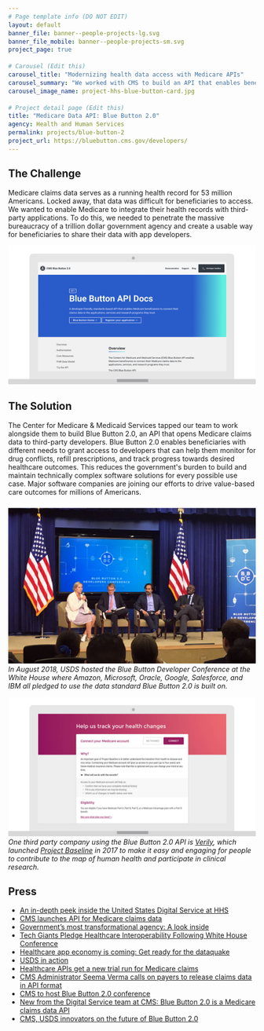 ```yaml
---
# Page template info (DO NOT EDIT)
layout: default
banner_file: banner--people-projects-lg.svg
banner_file_mobile: banner--people-projects-sm.svg
project_page: true

# Carousel (Edit this)
carousel_title: "Modernizing health data access with Medicare APIs"
carousel_summary: "We worked with CMS to build an API that enables beneficiaries with different needs to grant access to developers that can help them monitor for drug conflicts, refill prescriptions, and track progress towards desired healthcare outcomes."
carousel_image_name: project-hhs-blue-button-card.jpg

# Project detail page (Edit this)
title: "Medicare Data API: Blue Button 2.0"
agency: Health and Human Services
permalink: projects/blue-button-2
project_url: https://bluebutton.cms.gov/developers/
---
```


## The Challenge

Medicare claims data serves as a running health record for 53 million Americans. Locked away, that data was difficult for beneficiaries to access. We wanted to enable Medicare to integrate their health records with third-party applications. To do this, we needed to penetrate the massive bureaucracy of a trillion dollar government agency and create a usable way for beneficiaries to share their data with app developers.

![](../images/project-hhs-blue-button-ui.gif)

## The Solution

The Center for Medicare & Medicaid Services tapped our team to work alongside them to build Blue Button 2.0, an API that opens Medicare claims data to third-party developers. Blue Button 2.0 enables beneficiaries with different needs to grant access to developers that can help them monitor for drug conflicts, refill prescriptions, and track progress towards desired healthcare outcomes. This reduces the government's burden to build and maintain technically complex software solutions for every possible use case. Major software companies are joining our efforts to drive value-based care outcomes for millions of Americans.

![](../images/project-hhs-blue-button-page2.jpg)
*In August 2018, USDS hosted the Blue Button Developer Conference at the White House where Amazon, Microsoft, Oracle, Google, Salesforce, and IBM all pledged to use the data standard Blue Button 2.0 is built on.*

![](../images/project-hhs-blue-button-ui2.jpg)
*One third party company using the Blue Button 2.0 API is [Verily](https://verily.com/), which launched [Project Baseline](https://www.projectbaseline.com/) in 2017 to make it easy and engaging for people to contribute to the map of human health and participate in clinical research.*

## Press

- [An in-depth peek inside the United States Digital Service at HHS](https://www.mobihealthnews.com/content/depth-peek-inside-united-states-digital-service-hhs)
- [CMS launches API for Medicare claims data](https://fcw.com/articles/2018/03/06/cms-blue-button-api.aspx)
- [Government’s most transformational agency: A look inside](https://www.federaltimes.com/it-networks/2018/07/26/governments-most-transformational-agency-a-look-inside/)
- [Tech Giants Pledge Healthcare Interoperability Following White House Conference](https://www.meritalk.com/articles/tech-giants-pledge-healthcare-interoperability-following-white-house-conference/?doing_wp_cron=1551289642.8972449302673339843750)
- [Healthcare app economy is coming: Get ready for the dataquake](https://www.healthcareitnews.com/news/healthcare-app-economy-coming-get-ready-dataquake)
- [USDS in action](https://fcw.com/blogs/lectern/2018/04/kelman-cms-usds.aspx)
- [Healthcare APIs get a new trial run for Medicare claims](https://searchhealthit.techtarget.com/news/252445566/Healthcare-APIs-get-a-new-trial-run-for-Medicare-claims)
- [CMS Administrator Seema Verma calls on payers to release claims data in API format](https://www.healthcareitnews.com/news/cms-administrator-seema-verma-calls-payers-release-claims-data-api-format)
- [CMS to host Blue Button 2.0 conference](https://www.healthcareitnews.com/news/cms-host-blue-button-20-conference)
- [New from the Digital Service team at CMS: Blue Button 2.0 is a Medicare claims data API](https://www.fedscoop.com/embargoed-new-digital-service-team-cms-blue-button-2-0-medicare-claims-data-api/)
- [CMS, USDS innovators on the future of Blue Button 2.0](https://www.healthcareitnews.com/news/cms-usds-innovators-future-blue-button-20)
